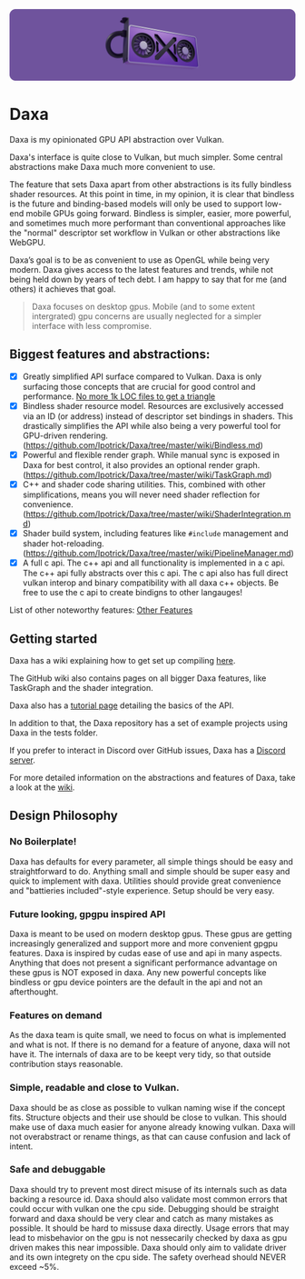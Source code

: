 <p align="center">
  <!-- <a href="https://github.com/Ipotrick/Daxa"> -->
	<img src="misc/daxa-logo.png" width="800" alt="Daxa logo">
  <!-- </a> -->
</p>

# Daxa

Daxa is my opinionated GPU API abstraction over Vulkan.

Daxa's interface is quite close to Vulkan, but much simpler. Some central abstractions make Daxa much more convenient to use.

The feature that sets Daxa apart from other abstractions is its fully bindless shader resources. At this point in time, in my opinion, it is clear that bindless is the future and binding-based models will only be used to support low-end mobile GPUs going forward. Bindless is simpler, easier, more powerful, and sometimes much more performant than conventional approaches like the "normal" descriptor set workflow in Vulkan or other abstractions like WebGPU.

Daxa’s goal is to be as convenient to use as OpenGL while being very modern. Daxa gives access to the latest features and trends, while not being held down by years of tech debt.
I am happy to say that for me (and others) it achieves that goal. 

> Daxa focuses on desktop gpus. Mobile (and to some extent intergrated) gpu concerns are usually neglected for a simpler interface with less compromise.

## Biggest features and abstractions:
- [x] Greatly simplified API surface compared to Vulkan. Daxa is only surfacing those concepts that are crucial for good control and performance. [No more 1k LOC files to get a triangle](https://github.com/Ipotrick/Daxa/tree/master/wiki/Tutorial.md)
- [x] Bindless shader resource model. Resources are exclusively accessed via an ID (or address) instead of descriptor set bindings in shaders. This drastically simplifies the API while also being a very powerful tool for GPU-driven rendering. (https://github.com/Ipotrick/Daxa/tree/master/wiki/Bindless.md)
- [x] Powerful and flexible render graph. While manual sync is exposed in Daxa for best control, it also provides an optional render graph. (https://github.com/Ipotrick/Daxa/tree/master/wiki/TaskGraph.md)
- [x] C++ and shader code sharing utilities. This, combined with other simplifications, means you will never need shader reflection for convenience. (https://github.com/Ipotrick/Daxa/tree/master/wiki/ShaderIntegration.md)
- [x] Shader build system, including features like `#include` management and shader hot-reloading. (https://github.com/Ipotrick/Daxa/tree/master/wiki/PipelineManager.md)
- [x] A full c api. The c++ api and all functionality is implemented in a c api. The c++ api fully abstracts over this c api. The c api also has full direct vulkan interop and binary compatibility with all daxa c++ objects. Be free to use the c api to create bindigns to other langauges!

List of other noteworthy features: [Other Features](https://github.com/Ipotrick/Daxa/tree/master/wiki/Features.md)

## Getting started

Daxa has a wiki explaining how to get set up compiling [here](https://github.com/Ipotrick/Daxa/tree/master/wiki/Building.md).

The GitHub wiki also contains pages on all bigger Daxa features, like TaskGraph and the shader integration.

Daxa also has a [tutorial page](https://github.com/Ipotrick/Daxa/tree/master/wiki/Tutorial.md) detailing the basics of the API.

In addition to that, the Daxa repository has a set of example projects using Daxa in the tests folder.

If you prefer to interact in Discord over GitHub issues, Daxa has a [Discord server](https://discord.gg/MJPJvZ4FK5).

For more detailed information on the abstractions and features of Daxa, take a look at the [wiki](https://github.com/Ipotrick/Daxa/tree/master/wiki).

## Design Philosophy

### No Boilerplate!
Daxa has defaults for every parameter, all simple things should be easy and straightforward to do. Anything small and simple should be super easy and quick to implement with daxa. Utilities should provide great convenience and "battieries included"-style experience. Setup should be very easy.

### Future looking, gpgpu inspired API
Daxa is meant to be used on modern desktop gpus. These gpus are getting increasingly generalized and support more and more convenient gpgpu features. Daxa is inspired by cudas ease of use and api in many aspects. Anything that does not present a significant performance advantage on these gpus is NOT exposed in daxa. Any new powerful concepts like bindless or gpu device pointers are the default in the api and not an afterthought.

### Features on demand
As the daxa team is quite small, we need to focus on what is implemented and what is not. If there is no demand for a feature of anyone, daxa will not have it. The internals of daxa are to be keept very tidy, so that outside contribution stays reasonable.

### Simple, readable and close to Vulkan.
Daxa should be as close as possible to vulkan naming wise if the concept fits. Structure objects and their use should be close to vulkan. This should make use of daxa much easier for anyone already knowing vulkan. Daxa will not overabstract or rename things, as that can cause confusion and lack of intent.

### Safe and debuggable
Daxa should try to prevent most direct misuse of its internals such as data backing a resource id. Daxa should also validate most common errors that could occur with vulkan one the cpu side.
Debugging should be straight forward and daxa should be very clear and catch as many mistakes as possible. 
It should be hard to missuse daxa directly.
Usage errors that may lead to misbehavior on the gpu is not nessecarily checked by daxa as gpu driven makes this near impossible. Daxa should only aim to validate driver and its own integrety on the cpu side.
The safety overhead should NEVER exceed ~5%.